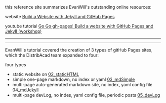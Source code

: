 
this reference site summarizes EvanWill's outstanding online resources:<br/>

website
[Build a Website with Jekyll and GitHub Pages](https://evanwill.github.io/go-go-ghpages/)<br/>

youtube tutorial
[Go Go gh-pages! Build a website with GitHub Pages and Jekyll (workshop)](https://www.youtube.com/watch?v=SWVjQsvQocA)<br/>

---
---

EvanWill's tutorial covered the creation of 3 types of gitHub Pages sites, which the DistribAcad team expanded to four:<br/>

four types
- static website on [02_staticHTML](https://rrtuk.github.io/g3hP/02_staticHTML.html)
- simple one-page markdown, no index or yaml [03_mdSimple](https://rrtuk.github.io/g3hP/03_mdSimple.html)
- multi-page auto-generated markdown site, no index, yaml config file [04_mdJekyll](https://rrtuk.github.io/g3hP/04_mdJekyll.html)
- multi-page devLog, no indes, yaml config file, periodic posts [05_devLog](https://rrtuk.github.io/g3hP/05_devLog.html)
